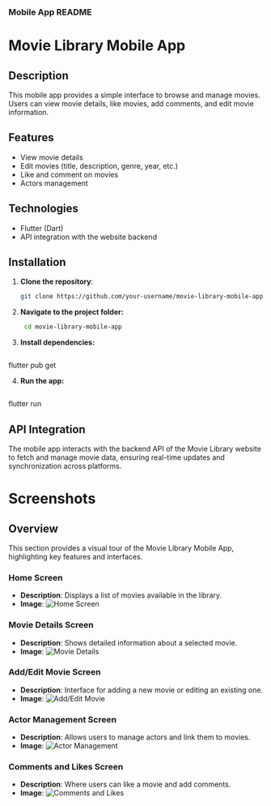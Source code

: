 ### **Mobile App README**

# Movie Library Mobile App

## Description
This mobile app provides a simple interface to browse and manage movies. Users can view movie details, like movies, add comments, and edit movie information.

## Features
- View movie details
- Edit movies (title, description, genre, year, etc.)
- Like and comment on movies
- Actors management

## Technologies
- Flutter (Dart)
- API integration with the website backend

## Installation
1. **Clone the repository**:
   ```bash
   git clone https://github.com/your-username/movie-library-mobile-app.git

2. **Navigate to the project folder:**
   ```bash
    cd movie-library-mobile-app

3. **Install dependencies:**
   ```bash
  flutter pub get

4. **Run the app:**
   ```bash
flutter run

## API Integration
The mobile app interacts with the backend API of the Movie Library website to fetch and manage movie data, ensuring real-time updates and synchronization across platforms.


# Screenshots

## Overview
This section provides a visual tour of the Movie Library Mobile App, highlighting key features and interfaces.

### Home Screen
- **Description**: Displays a list of movies available in the library.
- **Image**:
  ![Home Screen](path/to/home_screen.png "Home Screen")

### Movie Details Screen
- **Description**: Shows detailed information about a selected movie.
- **Image**:
  ![Movie Details](path/to/movie_details.png "Movie Details")

### Add/Edit Movie Screen
- **Description**: Interface for adding a new movie or editing an existing one.
- **Image**:
  ![Add/Edit Movie](path/to/add_edit_movie.png "Add/Edit Movie")

### Actor Management Screen
- **Description**: Allows users to manage actors and link them to movies.
- **Image**:
  ![Actor Management](path/to/actor_management.png "Actor Management")

### Comments and Likes Screen
- **Description**: Where users can like a movie and add comments.
- **Image**:
  ![Comments and Likes](path/to/comments_likes.png "Comments and Likes")





